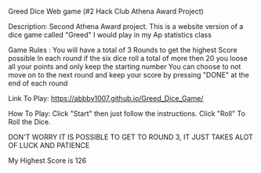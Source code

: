 Greed Dice Web game (#2 Hack Club Athena Award Project)

Description: Second Athena Award  project. This is a website version of a dice game called "Greed" I would play in my Ap statistics class

Game Rules : You will have a total of 3 Rounds to get the highest Score possible
In each round if the six dice roll a total of more then 20 you loose all your points and only keep the starting number
You can choose to not move on to the next round and keep your score by pressing "DONE" at the end of each round

Link To Play: https://abbby1007.github.io/Greed_Dice_Game/

How To Play: Click "Start" then just follow the instructions. Click "Roll" To Roll the Dice.

DON'T WORRY IT IS POSSIBLE TO GET TO ROUND 3, IT JUST TAKES ALOT OF LUCK AND PATIENCE

My Highest Score is 126
